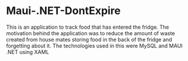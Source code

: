 # Maui-.NET-DontExpire
This is an application to track food that has entered the fridge. The motivation behind the application was to reduce the amount of waste created from house mates storing food in the back of the fridge and forgetting about it. The technologies used in this were MySQL and MAUI .NET using XAML

